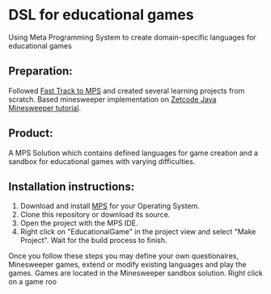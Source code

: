 # DSL for educational games
 Using Meta Programming System to create domain-specific languages for educational games
 
## Preparation:
Followed [Fast Track to MPS](https://www.jetbrains.com/help/mps/2019.3/fast-track-to-mps.html) and created several learning projects from scratch.
Based minesweeper implementation on [Zetcode Java Minesweeper tutorial](http://zetcode.com/tutorials/javagamestutorial/minesweeper/).

## Product:
A MPS Solution which contains defined languages for game creation and a sandbox for educational games with varying difficulties.

## Installation instructions:
1. Download and install [MPS](https://www.jetbrains.com/mps/download/) for your Operating System.
2. Clone this repository or download its source.
3. Open the project with the MPS IDE.
4. Right click on "EducationalGame" in the project view and select "Make Project". Wait for the build process to finish.

Once you follow these steps you may define your own questionaires, Minesweeper games, extend or modify existing languages and play the games. Games are located in the Minesweeper sandbox solution. Right click on a game roo
